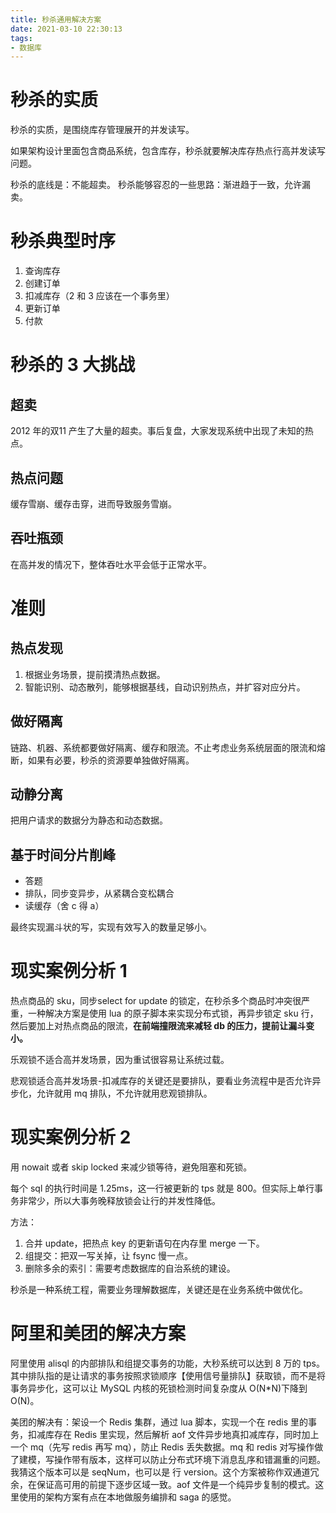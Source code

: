 ```yaml
---
title: 秒杀通用解决方案
date: 2021-03-10 22:30:13
tags:
- 数据库
---
```

# 秒杀的实质

秒杀的实质，是围绕库存管理展开的并发读写。

如果架构设计里面包含商品系统，包含库存，秒杀就要解决库存热点行高并发读写问题。

秒杀的底线是：不能超卖。
秒杀能够容忍的一些思路：渐进趋于一致，允许漏卖。

# 秒杀典型时序

1. 查询库存
2. 创建订单
3. 扣减库存（2 和 3 应该在一个事务里）
4. 更新订单
5. 付款


# 秒杀的 3 大挑战

## 超卖

2012 年的双11 产生了大量的超卖。事后复盘，大家发现系统中出现了未知的热点。

## 热点问题

缓存雪崩、缓存击穿，进而导致服务雪崩。

## 吞吐瓶颈

在高并发的情况下，整体吞吐水平会低于正常水平。

# 准则

## 热点发现

1. 根据业务场景，提前摸清热点数据。
2. 智能识别、动态散列，能够根据基线，自动识别热点，并扩容对应分片。

## 做好隔离

链路、机器、系统都要做好隔离、缓存和限流。不止考虑业务系统层面的限流和熔断，如果有必要，秒杀的资源要单独做好隔离。

## 动静分离

把用户请求的数据分为静态和动态数据。

## 基于时间分片削峰

- 答题
- 排队，同步变异步，从紧耦合变松耦合
- 读缓存（舍 c 得 a）

最终实现漏斗状的写，实现有效写入的数量足够小。

# 现实案例分析 1

热点商品的 sku，同步select for update 的锁定，在秒杀多个商品时冲突很严重，一种解决方案是使用 lua 的原子脚本来实现分布式锁，再异步锁定 sku 行，然后要加上对热点商品的限流，**在前端撞限流来减轻 db 的压力，提前让漏斗变小。**

乐观锁不适合高并发场景，因为重试很容易让系统过载。

悲观锁适合高并发场景-扣减库存的关键还是要排队，要看业务流程中是否允许异步化，允许就用 mq 排队，不允许就用悲观锁排队。

# 现实案例分析 2

用 nowait 或者 skip locked 来减少锁等待，避免阻塞和死锁。

每个 sql 的执行时间是 1.25ms，这一行被更新的 tps 就是 800。但实际上单行事务非常少，所以大事务晚释放锁会让行的并发性降低。

方法：

1. 合并 update，把热点 key 的更新语句在内存里 merge 一下。
2. 组提交：把双一写关掉，让 fsync 慢一点。
3. 删除多余的索引：需要考虑数据库的自治系统的建设。

秒杀是一种系统工程，需要业务理解数据库，关键还是在业务系统中做优化。

# 阿里和美团的解决方案

阿里使用 alisql 的内部排队和组提交事务的功能，大秒系统可以达到 8 万的 tps。其中排队指的是让请求的事务按照求锁顺序【使用信号量排队】获取锁，而不是将事务异步化，这可以让 MySQL 内核的死锁检测时间复杂度从 O(N*N)下降到 O(N)。

美团的解决有：架设一个 Redis 集群，通过 lua 脚本，实现一个在 redis 里的事务，扣减库存在 Redis 里实现，然后解析 aof 文件异步地真扣减库存，同时加上一个 mq（先写 redis 再写 mq），防止 Redis 丢失数据。mq 和 redis 对写操作做了建模，写操作带有版本，这样可以防止分布式环境下消息乱序和错漏重的问题。我猜这个版本可以是 seqNum，也可以是 行 version。这个方案被称作双通道冗余，在保证高可用的前提下逐步区域一致。aof 文件是一个纯异步复制的模式。这里使用的架构方案有点在本地做服务编排和 saga 的感觉。
